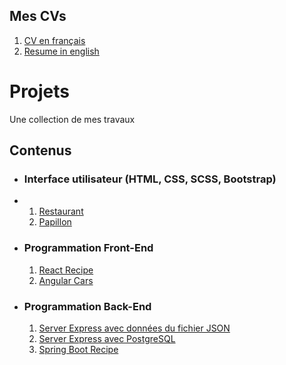 ## Mes CVs
1. [CV en français](https://github.com/jewathe/CV/blob/main/CV_Jean_Waston_Therane.pdf)
2. [Resume in english](https://github.com/jewathe/CV/blob/main/RESUME_Jean_Waston_Therane.pdf)
# Projets
Une collection de mes travaux

## Contenus
* ### Interface utilisateur (HTML, CSS, SCSS, Bootstrap)
* 1. [Restaurant](https://github.com/jewathe/restaurant)
  2. [Papillon](https://github.com/jewathe/papillon)
* ### Programmation Front-End
  1. [React Recipe](https://github.com/jewathe/react-recipe)
  2. [Angular Cars](https://github.com/jewathe/angular-cars)
* ### Programmation Back-End
  1. [Server Express avec données du fichier JSON](https://github.com/jewathe/server-express)
  2. [Server Express avec PostgreSQL](https://github.com/jewathe/server-express-postgres)
  3. [Spring Boot Recipe](https://github.com/jewathe/spring-boot-recipe)
 

